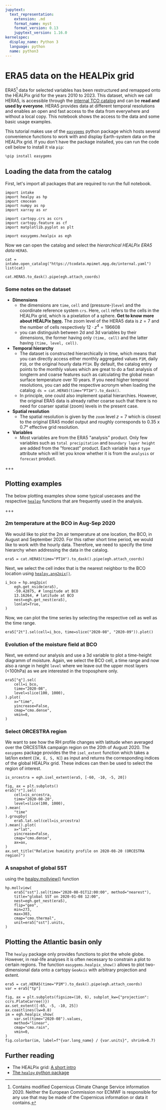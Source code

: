 ```yaml
---
jupytext:
  text_representation:
    extension: .md
    format_name: myst
    format_version: 0.13
    jupytext_version: 1.16.0
kernelspec:
  display_name: Python 3
  language: python
  name: python3
---
```


# ERA5 data on the HEALPix grid

ERA5[^ack] data for selected variables has been restructured and remapped onto the HEALPix grid for the years 2010 to 2023.
This dataset, which we call HERA5, is accessible through the [internal TCO catalog](https://gitlab.dkrz.de/tco/tcodata/-/blob/main/intake/internal.yaml) and can be **read and used by everyone**.
HERA5 provides data at different temporal resolutions and enables an open and fast access to the data from everywhere and without a local copy.
This notebook shows the access to the data and some basic usage examples.

This tutorial makes use of the [`easygems`](https://github.com/mpimet/easygems/tree/main) python package which hosts several convenience functions to work with and display Earth-system data on the HEALPix grid.
If you don't have the package installed, you can run the code cell below to install it via `pip`:

```python
%pip install easygems
```

## Loading the data from the catalog

First, let's import all packages that are required to run the full notebook.
```{code-cell} ipython3
import intake
import healpy as hp
import cmocean
import numpy as np
import xarray as xr

import cartopy.crs as ccrs
import cartopy.feature as cf
import matplotlib.pyplot as plt

import easygems.healpix as egh
```

Now we can open the catalog and select the *hierarchical HEALPix ERA5 data* `HERA5`.

```{code-cell} ipython3
cat = intake.open_catalog("https://tcodata.mpimet.mpg.de/internal.yaml")
list(cat)
```

```{code-cell} ipython3
cat.HERA5.to_dask().pipe(egh.attach_coords)
```

### Some notes on the dataset
* **Dimensions**
  * the dimensions are `time`, `cell` and (pressure-)`level` and the coordinate reference system `crs`. Here, `cell` refers to the cells in the HEALPix grid, which is a pixelation of a sphere. **Get to know more about HEALPix [here](https://easy.gems.dkrz.de/Processing/healpix/index.html#healpix).** The zoom level of the HERA5 data is $z = 7$ and the number of cells respectively $12 \cdot z^{4} = 196608$
  * you can distinguish between 2d and 3d variables by their dimensions, the former having only `(time, cell)` and the latter having `(time, level, cell)`.
* **Temporal hierarchy**
  * The dataset is constructed hierarchically in time, which means that you can directly access either monthly aggregated values `P1M`, daily `P1D`, or the original hourly data `PT1H`. By default, the catalog entry points to the monthly values which are great to do a fast analysis of longterm and coarse features such as calculating the global mean surface temperature over 10 years. If you need higher temporal resolutions, you can add the respective acronym when loading the catalog: `ds = cat.HERA5(time="PT1H").to_dask()`.
  * In principle, one could also implement spatial hierarchies. However, the original ERA5 data is already rather coarse such that there is no need for coarser spatial (zoom) levels in the present case.
* **Spatial resolution**
  * The spatial resolution is given by the `zoom` level $z = 7$ which is closest to the original ERA5 model output and roughly corresponds to 0.35 x 0.7° effective grid resolution.
* **Variables**
  * Most variables are from the ERA5 "analysis" product. Only few variables such as `total precipitation` and `boundary layer height` are added from the "forecast" product. Each variable has a `type` attribute which will let you know whether it is from the `analysis` or `forecast` product.

+++

## Plotting examples

The below plotting examples show some typical usecases and the respective [`healpy`](https://healpy.readthedocs.io/en/latest/index.html) functions that are frequently used in the analysis.

+++

### 2m temperature at the BCO in Aug-Sep 2020

We would like to plot the 2m air temperature at one location, the BCO, in August and September 2020.
For this rather short time period, we would like to work with the hourly data. Therefore, we need to specify the time hierarchy when addressing the data in the catalog.

```{code-cell} ipython3
era5 = cat.HERA5(time="PT1H").to_dask().pipe(egh.attach_coords)
```

Next, we select the cell index that is the nearest neighbor to the BCO location using [`healpy.ang2pix()`](https://healpy.readthedocs.io/en/latest/generated/healpy.pixelfunc.ang2pix.html#healpy.pixelfunc.ang2pix).
```{code-cell} ipython3
i_bco = hp.ang2pix(
    egh.get_nside(era5),
    -59.42875, # longitude at BCO
    13.16264, # latitude at BCO
    nest=egh.get_nest(era5),
    lonlat=True,
)
```

Now, we can plot the time series by selecting the respective cell as well as the time range.

```{code-cell} ipython3
era5["2t"].sel(cell=i_bco, time=slice("2020-08", "2020-09")).plot()
```

### Evolution of the moisture field at BCO

Next, we extend our analysis and use a 3d variable to plot a time-height diagramm of moisture.
Again, we select the BCO cell, a time range and now also a range in height `level` where we leave out the upper most layers (<100hPa) as we are interested in the troposphere only.

```{code-cell} ipython3
era5["q"].sel(
    cell=i_bco,
    time="2020-08",
    level=slice(100, 1000),
).plot(
    x="time",
    yincrease=False,
    cmap="cmo.dense",
    vmin=0,
)
```

### Select ORCESTRA region

We want to see how the RH profile changes with latitude when averaged over the ORCESTRA campaign region on the 20th of August 2020. The `easygems` package provides the the `isel_extent` function which takes a lat/lon extent (`[W, E, S, N]`) as input and returns the corresponding indices of the global HEALPix grid. These indices can then be used to select the region of interest.

```{code-cell} ipython3
is_orcestra = egh.isel_extent(era5, [-60, -10, -5, 20])

fig, ax = plt.subplots()
era5["r"].sel(
    cell=is_orcestra,
    time="2020-08-20",
    level=slice(100, 1000),
).mean(
    "time"
).groupby(
    era5.lat.sel(cell=is_orcestra)
).mean().plot(
    x="lat",
    yincrease=False,
    cmap="cmo.dense",
    ax=ax,
)
ax.set_title("Relative humidity profile on 2020-08-20 (ORCESTRA region)")
```

### A snapshot of global SST

using the [healpy.mollview()](https://healpy.readthedocs.io/en/latest/generated/healpy.visufunc.mollview.html) function

```{code-cell} ipython3
hp.mollview(
    era5["sst"].sel(time="2020-08-01T12:00:00", method="nearest"),
    title="global SST on 2020-01-08 12:00",
    nest=egh.get_nest(era5),
    flip="geo",
    min=273,
    max=303,
    cmap="cmo.thermal",
    unit=era5["sst"].units,
)
```

## Plotting the Atlantic basin only

The `healpy` package only provides functions to plot the whole globe. However, in real-life analyses it is often necessary to constrain a plot to certain regions. The function `easygems.healpix_show()` allows to plot two-dimensional data onto a cartopy `GeoAxis` with arbitrary projection and extent.

```{code-cell} ipython3
era5 = cat.HERA5(time="P1M").to_dask().pipe(egh.attach_coords)
var = era5["tp"]

fig, ax = plt.subplots(figsize=(10, 6), subplot_kw={"projection": ccrs.PlateCarree()})
ax.set_extent([-65, -5, -10, 25])
ax.coastlines(lw=0.8)
im = egh.healpix_show(
    var.sel(time="2020-08").values,
    method="linear",
    cmap="cmo.rain",
    vmin=0,
)
fig.colorbar(im, label=f"{var.long_name} / {var.units}", shrink=0.7)
```

## Further reading
* The HEALPix grid: [A short intro](https://easy.gems.dkrz.de/Processing/healpix/index.html#healpix)
* [The `healpy` python package](https://healpy.readthedocs.io/en/latest/index.html)

[^ack]: Contains modified Copernicus Climate Change Service information 2020. Neither the European Commission nor ECMWF is responsible for any use that may be made of the Copernicus information or data it contains.
